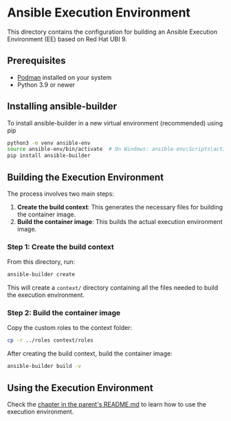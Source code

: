 # Ansible Execution Environment

This directory contains the configuration for building an Ansible Execution Environment (EE) based on Red Hat UBI 9.

## Prerequisites

- [Podman](https://podman.io/) installed on your system
- Python 3.9 or newer

## Installing ansible-builder

To install ansible-builder in a new virtual environment (recommended) using pip

```bash
python3 -m venv ansible-env
source ansible-env/bin/activate  # On Windows: ansible-env\Scripts\activate
pip install ansible-builder
```

## Building the Execution Environment

The process involves two main steps:

1. **Create the build context**: This generates the necessary files for building the container image.
2. **Build the container image**: This builds the actual execution environment image.

### Step 1: Create the build context

From this directory, run:

```bash
ansible-builder create
```

This will create a `context/` directory containing all the files needed to build the execution environment.

### Step 2: Build the container image

Copy the custom roles to the context folder:

```bash
cp -r ../roles context/roles
```

After creating the build context, build the container image:

```bash
ansible-builder build -v
```

## Using the Execution Environment

Check the [chapter in the parent's README.md](../README.md#running-playbooks-with-the-execution-environment) to learn how to use the execution environment.
